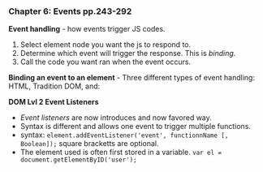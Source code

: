 ### Chapter 6: Events pp.243-292 ###
**Event handling** - how events trigger JS codes.
1. Select element node you want the js to respond to. 
1. Determine which event will trigger the response. This is *binding.*
1. Call the code you want ran when the event occurs.

**Binding an event to an element** - 
Three different types of event handling: HTML, Tradition DOM, and:  

 **DOM Lvl 2 Event Listeners**
- *Event listeners* are now introduces and now favored way. 
- Syntax is different and allows one event to trigger multiple functions. 
 - syntax: `element.addEventListener('event', functionnName [, Boolean]);` square bracketts are optional. 
- The element used is often first stored in a variable. `var el = document.getElementByID('user');`
    
   